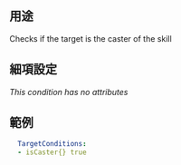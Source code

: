## 用途
Checks if the target is the caster of the skill


## 細項設定
*This condition has no attributes*


## 範例
```yaml
  TargetConditions:
  - isCaster{} true
```
